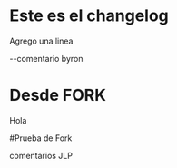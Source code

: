 # Este es el changelog

Agrego una linea

--comentario byron

# Desde FORK

Hola

#Prueba de Fork


comentarios JLP
